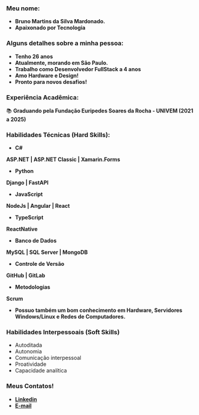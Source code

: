 ### Meu nome:
- <b> Bruno Martins da Silva Mardonado.
- Apaixonado por Tecnologia </b>

### Alguns detalhes sobre a minha pessoa:

- <b>Tenho 26 anos
- Atualmente, morando em São Paulo.
- Trabalho como Desenvolvedor FullStack a 4 anos 
- Amo Hardware e Design!
- Pronto para novos desafios!</b>

### Experiência Acadêmica:
📚 <b>Graduando pela Fundação Euripedes Soares da Rocha - UNIVEM (2021 a 2025)</b>

### Habilidades Técnicas (Hard Skills):

- <b>C#

ASP.NET | ASP.NET Classic | Xamarin.Forms

- Python

Django | FastAPI 

- JavaScript

NodeJs | Angular | React

- TypeScript

ReactNative

- Banco de Dados

MySQL | SQL Server | MongoDB

- Controle de Versão

GitHub | GitLab

- Metodologias

Scrum 

- Possuo também um bom conhecimento em Hardware, Servidores Windows/Linux e Redes de Computadores.</b>

### Habilidades Interpessoais (Soft Skills)
- Autoditada
- Autonomia
- Comunicação interpessoal
- Proatividade
- Capacidade analítica

### Meus Contatos!
- <b>[Linkedin](https://www.linkedin.com/in/bruno-martins-81aa291a4/)</b>
- <b>[E-mail](mailto:brunosilvamardonado@gmail.com)</b>
